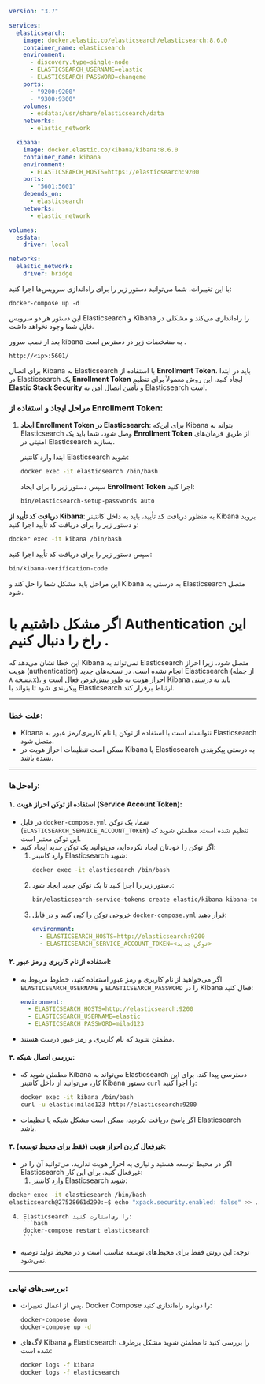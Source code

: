 ```yml
version: "3.7"

services:
  elasticsearch:
    image: docker.elastic.co/elasticsearch/elasticsearch:8.6.0
    container_name: elasticsearch
    environment:
      - discovery.type=single-node
      - ELASTICSEARCH_USERNAME=elastic
      - ELASTICSEARCH_PASSWORD=changeme
    ports:
      - "9200:9200"
      - "9300:9300"
    volumes:
      - esdata:/usr/share/elasticsearch/data
    networks:
      - elastic_network

  kibana:
    image: docker.elastic.co/kibana/kibana:8.6.0
    container_name: kibana
    environment:
      - ELASTICSEARCH_HOSTS=https://elasticsearch:9200
    ports:
      - "5601:5601"
    depends_on:
      - elasticsearch
    networks:
      - elastic_network

volumes:
  esdata:
    driver: local

networks:
  elastic_network:
    driver: bridge
```
با این تغییرات، شما می‌توانید دستور زیر را برای راه‌اندازی سرویس‌ها اجرا کنید:

```
docker-compose up -d
```
این دستور هر دو سرویس Elasticsearch و Kibana را راه‌اندازی می‌کند و مشکلی در فایل شما وجود نخواهد داشت.


بعد از نصب سرور kibana به مشخضات زیر در دسترس است .
```
http://<ip>:5601/

```



برای اتصال Kibana به Elasticsearch با استفاده از **Enrollment Token**، باید در ابتدا در Elasticsearch یک **Enrollment Token** ایجاد کنید. این روش معمولاً برای تنظیم **Elastic Stack Security** و تأمین اتصال امن به Elasticsearch است.

### مراحل ایجاد و استفاده از **Enrollment Token**:

1. **ایجاد Enrollment Token در Elasticsearch**:
   برای این‌که Kibana بتواند به Elasticsearch وصل شود، شما باید یک **Enrollment Token** از طریق فرمان‌های امنیتی در Elasticsearch بسازید.

   ابتدا وارد کانتینر Elasticsearch شوید:
   ```bash
   docker exec -it elasticsearch /bin/bash
   ```

   سپس دستور زیر را برای ایجاد **Enrollment Token** اجرا کنید:
   ```bash
   bin/elasticsearch-setup-passwords auto
   ```





**دریافت کد تأیید از Kibana**:
   به منظور دریافت کد تأیید، باید به داخل کانتینر Kibana بروید و دستور زیر را برای دریافت کد تأیید اجرا کنید:
   
   ```bash
   docker exec -it kibana /bin/bash
   ```

سپس دستور زیر را برای دریافت کد تأیید اجرا کنید:

   ```bash
   bin/kibana-verification-code
   ```

این مراحل باید مشکل شما را حل کند و Kibana به درستی به Elasticsearch متصل شود.


# اگر مشکل داشتیم با Authentication این راخ را دنبال کنیم .

این خطا نشان می‌دهد که Kibana نمی‌تواند به Elasticsearch متصل شود، زیرا احراز هویت (authentication) انجام نشده است. در نسخه‌های جدید Elasticsearch (از جمله نسخه ۸.x)، احراز هویت به طور پیش‌فرض فعال است و Kibana باید به درستی پیکربندی شود تا بتواند با Elasticsearch ارتباط برقرار کند.

---

### **علت خطا:**
- Kibana نتوانسته است با استفاده از توکن یا نام کاربری/رمز عبور به Elasticsearch متصل شود.
- ممکن است تنظیمات احراز هویت در Kibana یا Elasticsearch به درستی پیکربندی نشده باشد.

---

### **راه‌حل‌ها:**

#### ۱. **استفاده از توکن احراز هویت (Service Account Token):**
   - در فایل `docker-compose.yml` شما، یک توکن (`ELASTICSEARCH_SERVICE_ACCOUNT_TOKEN`) تنظیم شده است. مطمئن شوید که این توکن معتبر است.
   - اگر توکن را خودتان ایجاد نکرده‌اید، می‌توانید یک توکن جدید ایجاد کنید:
     1. وارد کانتینر Elasticsearch شوید:
        ```bash
        docker exec -it elasticsearch /bin/bash
        ```
     2. دستور زیر را اجرا کنید تا یک توکن جدید ایجاد شود:
        ```bash
        bin/elasticsearch-service-tokens create elastic/kibana kibana-token
        ```
     3. خروجی توکن را کپی کنید و در فایل `docker-compose.yml` قرار دهید:
        ```yaml
        environment:
          - ELASTICSEARCH_HOSTS=http://elasticsearch:9200
          - ELASTICSEARCH_SERVICE_ACCOUNT_TOKEN=<توکن-جدید>
        ```

#### ۲. **استفاده از نام کاربری و رمز عبور:**
   - اگر می‌خواهید از نام کاربری و رمز عبور استفاده کنید، خطوط مربوط به `ELASTICSEARCH_USERNAME` و `ELASTICSEARCH_PASSWORD` را در Kibana فعال کنید:
     ```yaml
     environment:
       - ELASTICSEARCH_HOSTS=http://elasticsearch:9200
       - ELASTICSEARCH_USERNAME=elastic
       - ELASTICSEARCH_PASSWORD=milad123
     ```
   - مطمئن شوید که نام کاربری و رمز عبور درست هستند.

#### ۳. **بررسی اتصال شبکه:**
   - مطمئن شوید که Kibana می‌تواند به Elasticsearch دسترسی پیدا کند. برای این کار، می‌توانید از داخل کانتینر Kibana دستور `curl` را اجرا کنید:
     ```bash
     docker exec -it kibana /bin/bash
     curl -u elastic:milad123 http://elasticsearch:9200
     ```
   - اگر پاسخ دریافت نکردید، ممکن است مشکل شبکه یا تنظیمات Elasticsearch باشد.

#### ۴. **غیرفعال کردن احراز هویت (فقط برای محیط توسعه):**
   - اگر در محیط توسعه هستید و نیازی به احراز هویت ندارید، می‌توانید آن را در Elasticsearch غیرفعال کنید. برای این کار:
     1. وارد کانتینر Elasticsearch شوید:
```bash
docker exec -it elasticsearch /bin/bash
elasticsearch@27528661d290:~$ echo "xpack.security.enabled: false" >> /config/elasticsearch.yml
```
     4. Elasticsearch را ری‌استارت کنید:
        ```bash
        docker-compose restart elasticsearch
        ```
   - توجه: این روش فقط برای محیط‌های توسعه مناسب است و در محیط تولید توصیه نمی‌شود.

---

### **بررسی‌های نهایی:**
- پس از اعمال تغییرات، Docker Compose را دوباره راه‌اندازی کنید:
  ```bash
  docker-compose down
  docker-compose up -d
  ```
- لاگ‌های Kibana و Elasticsearch را بررسی کنید تا مطمئن شوید مشکل برطرف شده است:
  ```bash
  docker logs -f kibana
  docker logs -f elasticsearch
  ```

